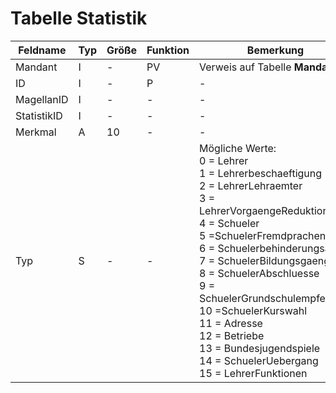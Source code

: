 # Tabelle Statistik



| Feldname    | Typ | Größe | Funktion | Bemerkung                                |
|-------------|-----|-------|----------|------------------------------------------|
| Mandant     | I   | -     | PV       | Verweis auf Tabelle **Mandanten**        |
| ID          | I   | -     | P        | -                                        |
| MagellanID  | I   | -     | -        | -                                        |
| StatistikID | I   | -     | -        | -                                        |
| Merkmal     | A   | 10    | -        | -                                        |
| Typ         | S   | -     | -        | Mögliche Werte:<br/>0   = Lehrer<br/>1   = Lehrerbeschaeftigung<br/>2   = LehrerLehraemter <br/>3   = LehrerVorgaengeReduktionen<br/>4   = Schueler<br/>5   =SchuelerFremdprachen<br/>6   = Schuelerbehinderungsarten<br/>7   = SchuelerBildungsgaenge<br/>8   = SchuelerAbschluesse<br/>9   = SchuelerGrundschulempfehlung<br/>10 =SchuelerKurswahl<br/>11 = Adresse<br/>12 = Betriebe<br/>13 = Bundesjugendspiele<br/>14 = SchuelerUebergang<br/>15 = LehrerFunktionen |

